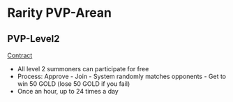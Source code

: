 
# Rarity PVP-Arean

## PVP-Level2

[Contract](https://ftmscan.com/address/0x8c6acf009faaedd7d19086f9477f587ce40aad1d)

+ All level 2 summoners can participate for free
+ Process: Approve - Join - System randomly matches opponents - Get to win 50 GOLD (lose 50 GOLD if you fail)
+ Once an hour, up to 24 times a day
